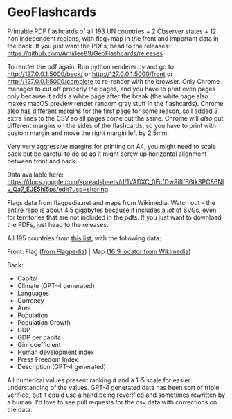# GeoFlashcards
 
 Printable PDF flashcards of all 193 UN countries + 2 Observer states + 12 non independent regions, with flag+map in the front and important data in the back.
 If you just want the PDFs, head to the releases: https://github.com/Amidee89/GeoFlashcards/releases
 
 To render the pdf again:
 Run python renderer.py and go to http://127.0.0.1:5000/back/ or http://127.0.0.1:5000/front or http://127.0.0.1:5000/complete to re-render with the browser. 
 Only Chrome manages to cut off properly the pages, and you have to print even pages only because it adds a white page after the break (the white page also makes macOS preview render random gray stuff in the flashcards).
 Chrome also has different margins for the first page for some reason, so I added 3 extra lines to the CSV so all pages come out the same.
 Chrome will *also* put different margins on the sides of the flashcards, so you have to print with custom margin and move the right margin left by 2.5mm.
 
 Very very aggressive margins for printing on A4, you might need to scale back but be careful to do so as it might screw up horizontal alignment between front and back. 
 
 Data available here:
 https://docs.google.com/spreadsheets/d/1VADXC_0FcfDw9iflfB6tkSPC86Nlv_Qa7_EJE5hI5ps/edit?usp=sharing
 
 Flags data from flagpedia.net and maps from Wikimedia. Watch out – the entire repo is about 4.5 gigabytes because it includes a *lot* of SVGs, even for territories that are not included in the pdfs.
 If you just want to download the PDFs, just head to the releases.

All 195 countries from [this list](https://en.wikipedia.org/wiki/List_of_countries_and_dependencies_by_population), with the following data:

Front:
Flag ([from Flagpedia](https://flagpedia.net/download/vector)) | Map ([16:9 locator from Wikimedia](https://commons.wikimedia.org/wiki/Category:SVG_locator_maps_of_countries_(16:9_regional_location_map_scheme))) 

Back:
- Capital
- Climate (GPT-4 generated)
- Languages
- Currency
- Area 
- Population 
- Population Growth
- GDP
- GDP per capita
- Gini coefficient
- Human development index
- Press Freedom Index
- Description (GPT-4 generated)

All numerical values present ranking # and a 1-5 scale for easier understanding of the values. 
GPT-4 generated data has been sort of triple verified, but it could use a hand being reverified and sometimes rewritten by a human. I'd love to see pull requests for the csv data with corrections on the data.

